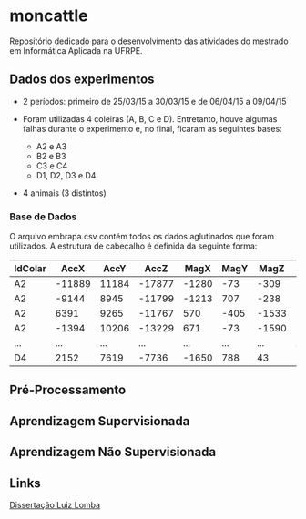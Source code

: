 # moncattle
Repositório dedicado para o desenvolvimento das atividades do mestrado em Informática Aplicada na UFRPE.

## Dados dos experimentos

* 2 períodos: primeiro de 25/03/15 a 30/03/15 e de 06/04/15 a 09/04/15
* Foram utilizadas 4 coleiras (A, B, C e D). Entretanto, houve algumas falhas durante o experimento e, no final, ficaram as seguintes bases:
  - A2 e A3
  - B2 e B3
  - C3 e C4
  - D1, D2, D3 e D4

* 4 animais (3 distintos)

### Base de Dados

O arquivo embrapa.csv contém todos os dados aglutinados que foram utilizados. A estrutura de cabeçalho é definida da seguinte forma:

IdColar | AccX | AccY | AccZ | MagX | MagY | MagZ | GirX | GirY | GirZ | Horario | Data | VelocidadeDeslocamento | Comportamento 
 --- | --- | --- |--- |--- |--- |--- |--- |--- |--- |--- |---|---|---
A2 | -11889 | 11184 | -17877 | -1280 | -73 | -309 | -4013 | 1260 | -31 | 131911.203 | 250515 | 000.0 | Comendo/Procurando
A2 | -9144 | 8945 | -11799 | -1213 | 707 | -238 | -394 | 2278 | -602 | 131949.203 | 250515 | 000.0 | Comendo/Procurando
A2 | 6391 | 9265 | -11767 | 570 | -405 | -1533 | -1072 | -1094 | 1854 | 132148.203 | 250515 | 000.0 | EmPe
A2 | -1394 | 10206 | -13229 | 671 | -73 | -1590 | 287 | 2253 | -2760 | 132151.203 | 250515 | 000.0 | Comendo/Procurando
...| ... | ... | ... | ... | ... | ... | ... | ... | ... | ... | ... | ... | ... 
D4 | 2152 | 7619 | -7736 | -1650 | 788 | 43 | -2980 | 3678 | -1357 | 122529.111 | 040715 | 000.0 | Comendo/Procurando

## Pré-Processamento


## Aprendizagem Supervisionada


## Aprendizagem Não Supervisionada



## Links

[Dissertação Luiz Lomba](https://repositorio.ufms.br/jspui/bitstream/123456789/2627/1/LUIZ%20FERNANDO%20DELBONI%20LOMBA.pdf)

